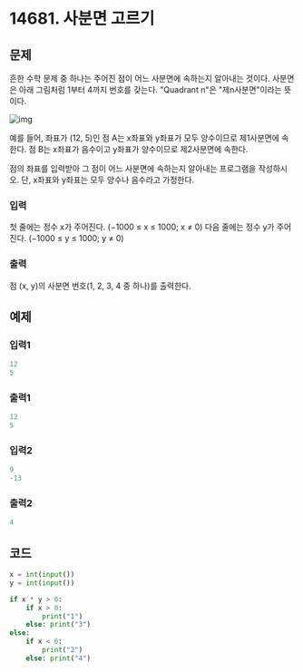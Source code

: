 # 14681. 사분면 고르기



## 문제

흔한 수학 문제 중 하나는 주어진 점이 어느 사분면에 속하는지 알아내는 것이다. 사분면은 아래 그림처럼 1부터 4까지 번호를 갖는다. "Quadrant n"은 "제n사분면"이라는 뜻이다.

![img](https://onlinejudgeimages.s3-ap-northeast-1.amazonaws.com/problem/14681/1.png)

예를 들어, 좌표가 (12, 5)인 점 A는 x좌표와 y좌표가 모두 양수이므로 제1사분면에 속한다. 점 B는 x좌표가 음수이고 y좌표가 양수이므로 제2사분면에 속한다.

점의 좌표를 입력받아 그 점이 어느 사분면에 속하는지 알아내는 프로그램을 작성하시오. 단, x좌표와 y좌표는 모두 양수나 음수라고 가정한다.

### 입력

첫 줄에는 정수 x가 주어진다. (−1000 ≤ x ≤ 1000; x ≠ 0) 다음 줄에는 정수 y가 주어진다. (−1000 ≤ y ≤ 1000; y ≠ 0)

### 출력

점 (x, y)의 사분면 번호(1, 2, 3, 4 중 하나)를 출력한다.



## 예제

### 입력1

```python
12
5
```

### 출력1

```python
12
5
```



### 입력2

```python
9
-13
```

### 출력2

```python
4
```





## 코드

```python
x = int(input())
y = int(input())

if x * y > 0:
    if x > 0:
        print("1")
    else: print("3")
else:
    if x < 0:
        print("2")
    else: print("4")
```













